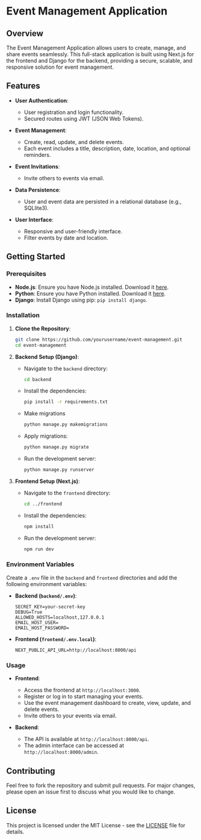# **Event Management Application**

## **Overview**

The Event Management Application allows users to create, manage, and share events seamlessly. This full-stack application is built using Next.js for the frontend and Django for the backend, providing a secure, scalable, and responsive solution for event management.

## **Features**

- **User Authentication**:
  - User registration and login functionality.
  - Secured routes using JWT (JSON Web Tokens).

- **Event Management**:
  - Create, read, update, and delete events.
  - Each event includes a title, description, date, location, and optional reminders.

- **Event Invitations**:
  - Invite others to events via email.

- **Data Persistence**:
  - User and event data are persisted in a relational database (e.g., SQLlite3).

- **User Interface**:
  - Responsive and user-friendly interface.
  - Filter events by date and location.

## **Getting Started**

### **Prerequisites**

- **Node.js**: Ensure you have Node.js installed. Download it [here](https://nodejs.org/).
- **Python**: Ensure you have Python installed. Download it [here](https://www.python.org/).
- **Django**: Install Django using pip: `pip install django`.

### **Installation**

1. **Clone the Repository**:
   ```bash
   git clone https://github.com/yourusername/event-management.git
   cd event-management
   ```

2. **Backend Setup (Django)**:
   - Navigate to the `backend` directory:
     ```bash
     cd backend
     ```

   - Install the dependencies:
     ```bash
     pip install -r requirements.txt
     ```
   - Make migrations
     ```bash
     python manage.py makemigrations
     ```
   - Apply migrations:
     ```bash
     python manage.py migrate
     ```
   - Run the development server:
     ```bash
     python manage.py runserver
     ```

3. **Frontend Setup (Next.js)**:
   - Navigate to the `frontend` directory:
     ```bash
     cd ../frontend
     ```
   - Install the dependencies:
     ```bash
     npm install
     ```
   - Run the development server:
     ```bash
     npm run dev
     ```

### **Environment Variables**

Create a `.env` file in the `backend` and `frontend` directories and add the following environment variables:

- **Backend (`backend/.env`)**:
  ```env
  SECRET_KEY=your-secret-key
  DEBUG=True
  ALLOWED_HOSTS=localhost,127.0.0.1
  EMAIL_HOST_USER=
  EMAIL_HOST_PASSWORD=
  ```

- **Frontend (`frontend/.env.local`)**:
  ```env
  NEXT_PUBLIC_API_URL=http://localhost:8000/api
  ```

### **Usage**

- **Frontend**:
  - Access the frontend at `http://localhost:3000`.
  - Register or log in to start managing your events.
  - Use the event management dashboard to create, view, update, and delete events.
  - Invite others to your events via email.

- **Backend**:
  - The API is available at `http://localhost:8000/api`.
  - The admin interface can be accessed at `http://localhost:8000/admin`.


## **Contributing**

Feel free to fork the repository and submit pull requests. For major changes, please open an issue first to discuss what you would like to change.

## **License**

This project is licensed under the MIT License - see the [LICENSE](LICENSE) file for details.